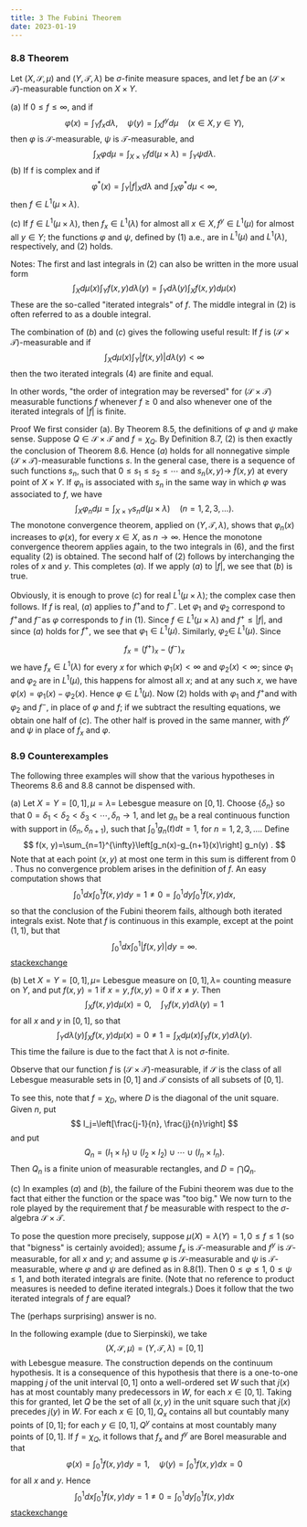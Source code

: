 ```yaml
---
title: 3 The Fubini Theorem
date: 2023-01-19
---
```


### 8.8 Theorem 

Let $(X, \mathscr{S}, \mu)$ and $(Y, \mathscr{T}, \lambda)$ be $\sigma$-finite measure spaces, and let $f$ be an $(\mathscr{S} \times \mathscr{T})$-measurable function on $X \times Y$.

(a) If $0 \leq f \leq \infty$, and if
$$
\varphi(x)=\int_Y f_x d \lambda, \quad \psi(y)=\int_X f^y d \mu \quad(x \in X, y \in Y),
$$
then $\varphi$ is $\mathscr{S}$-measurable, $\psi$ is $\mathscr{T}$-measurable, and
$$
\int_X \varphi d \mu=\int_{X \times Y} f d(\mu \times \lambda)=\int_Y \psi d \lambda .
$$
(b) If f is complex and if
$$
\varphi^*(x)=\int_Y|f|_X d \lambda \text { and } \int_X \varphi^* d \mu<\infty,
$$
then $f \in L^1(\mu \times \lambda)$.

(c) If $f \in L^1(\mu \times \lambda)$, then $f_x \in L^1(\lambda)$ for almost all $x \in X, f^y \in L^1(\mu)$ for almost all $y \in Y$; the functions $\varphi$ and $\psi$, defined by (1) a.e., are in $L^1(\mu)$ and $L^1(\lambda)$, respectively, and (2) holds.

Notes: The first and last integrals in (2) can also be written in the more usual form
$$
\int_X d \mu(x) \int_Y f(x, y) d \lambda(y)=\int_Y d \lambda(y) \int_X f(x, y) d \mu(x)
$$
These are the so-called "iterated integrals" of $f$. The middle integral in (2) is often referred to as a double integral.

The combination of $(b)$ and $(c)$ gives the following useful result: If $f$ is $(\mathscr{S} \times \mathscr{T})$-measurable and if
$$
\int_X d \mu(x) \int_Y|f(x, y)| d \lambda(y)<\infty
$$
then the two iterated integrals (4) are finite and equal.

In other words, "the order of integration may be reversed" for $(\mathscr{S} \times \mathscr{T})$ measurable functions $f$ whenever $f \geq 0$ and also whenever one of the iterated integrals of $|f|$ is finite.

Proof We first consider (a). By Theorem 8.5, the definitions of $\varphi$ and $\psi$ make sense. Suppose $Q \in \mathscr{S} \times \mathscr{T}$ and $f=\chi_Q$. By Definition $8.7$, (2) is then exactly the conclusion of Theorem 8.6. Hence $(a)$ holds for all nonnegative simple $(\mathscr{S} \times \mathscr{T})$-measurable functions $s$. In the general case, there is a sequence of such functions $s_n$, such that $0 \leq s_1 \leq s_2 \leq \cdots$ and $s_n(x, y) \rightarrow$ $f(x, y)$ at every point of $X \times Y$. If $\varphi_n$ is associated with $s_n$ in the same way in which $\varphi$ was associated to $f$, we have
$$
\int_X \varphi_n d \mu=\int_{X \times Y} s_n d(\mu \times \lambda) \quad(n=1,2,3, \ldots) .
$$
The monotone convergence theorem, applied on $(Y, \mathscr{T}, \lambda)$, shows that $\varphi_n(x)$ increases to $\varphi(x)$, for every $x \in X$, as $n \rightarrow \infty$. Hence the monotone convergence theorem applies again, to the two integrals in (6), and the first equality (2) is obtained. The second half of (2) follows by interchanging the roles of $x$ and $y$. This completes $(a)$.
If we apply $(a)$ to $|f|$, we see that $(b)$ is true.

Obviously, it is enough to prove $(c)$ for real $L^1(\mu \times \lambda)$; the complex case then follows. If $f$ is real, $(a)$ applies to $f^{+}$and to $f^{-}$. Let $\varphi_1$ and $\varphi_2$ correspond to $f^{+}$and $f^{-}$as $\varphi$ corresponds to $f$ in (1). Since $f \in L^1(\mu \times \lambda)$ and $f^{+} \leq|f|$, and since $(a)$ holds for $f^{+}$, we see that $\varphi_1 \in L^1(\mu)$. Similarly, $\varphi_2 \in$ $L^1(\mu)$. Since
$$
f_x=\left(f^{+}\right)_x-\left(f^{-}\right)_x
$$
we have $f_x \in L^1(\lambda)$ for every $x$ for which $\varphi_1(x)<\infty$ and $\varphi_2(x)<\infty$; since $\varphi_1$ and $\varphi_2$ are in $L^1(\mu)$, this happens for almost all $x$; and at any such $x$, we have $\varphi(x)=\varphi_1(x)-\varphi_2(x)$. Hence $\varphi \in L^1(\mu)$. Now (2) holds with $\varphi_1$ and $f^{+}$and with $\varphi_2$ and $f^{-}$, in place of $\varphi$ and $f$; if we subtract the resulting equations, we obtain one half of $(c)$. The other half is proved in the same manner, with $f^y$ and $\psi$ in place of $f_x$ and $\varphi$.

### 8.9 Counterexamples

The following three examples will show that the various hypotheses in Theorems $8.6$ and $8.8$ cannot be dispensed with.

(a) Let $X=Y=[0,1], \mu=\lambda=$ Lebesgue measure on $[0,1]$. Choose $\left\{\delta_n\right\}$ so that $0=\delta_1<\delta_2<\delta_3<\cdots, \delta_n \rightarrow 1$, and let $g_n$ be a real continuous function with support in $\left(\delta_n, \delta_{n+1}\right)$, such that $\int_0^1 g_n(t) d t=1$, for $n=1,2,3, \ldots$. Define
$$
f(x, y)=\sum_{n=1}^{\infty}\left[g_n(x)-g_{n+1}(x)\right] g_n(y) .
$$
Note that at each point $(x, y)$ at most one term in this sum is different from 0 . Thus no convergence problem arises in the definition of $f$. An easy computation shows that
$$
\int_0^1 d x \int_0^1 f(x, y) d y=1 \neq 0=\int_0^1 d y \int_0^1 f(x, y) d x,
$$
so that the conclusion of the Fubini theorem fails, although both iterated integrals exist. Note that $f$ is continuous in this example, except at the point $(1,1)$, but that
$$
\int_0^1 d x \int_0^1|f(x, y)| d y=\infty .
$$
[stackexchange](https://math.stackexchange.com/questions/1255335/an-example-in-which-the-fubini-theorem-is-inapplicable)

(b) Let $X=Y=[0,1], \mu=$ Lebesgue measure on $[0,1], \lambda=$ counting measure on $Y$, and put $f(x, y)=1$ if $x=y, f(x, y)=0$ if $x \neq y$. Then
$$
\int_X f(x, y) d \mu(x)=0, \quad \int_Y f(x, y) d \lambda(y)=1
$$
for all $x$ and $y$ in $[0,1]$, so that
$$
\int_Y d \lambda(y) \int_X f(x, y) d \mu(x)=0 \neq 1=\int_X d \mu(x) \int_Y f(x, y) d \lambda(y) .
$$
This time the failure is due to the fact that $\lambda$ is not $\sigma$-finite.

Observe that our function $f$ is $(\mathscr{S} \times \mathscr{T})$-measurable, if $\mathscr{S}$ is the class of all Lebesgue measurable sets in $[0,1]$ and $\mathscr{T}$ consists of all subsets of $[0,1]$.

To see this, note that $f=\chi_D$, where $D$ is the diagonal of the unit square. Given $n$, put
$$
I_j=\left[\frac{j-1}{n}, \frac{j}{n}\right]
$$
and put
$$
Q_n=\left(I_1 \times I_1\right) \cup\left(I_2 \times I_2\right) \cup \cdots \cup\left(I_n \times I_n\right) \text {. }
$$
Then $Q_n$ is a finite union of measurable rectangles, and $D=\bigcap Q_n$.

(c) In examples $(a)$ and $(b)$, the failure of the Fubini theorem was due to the fact that either the function or the space was "too big." We now turn to the role played by the requirement that $f$ be measurable with respect to the $\sigma$-algebra $\mathscr{S} \times \mathscr{T}$.

To pose the question more precisely, suppose $\mu(X)=\lambda(Y)=1,0 \leq f \leq 1$ (so that "bigness" is certainly avoided); assume $f_x$ is $\mathscr{T}$-measurable and $f^y$ is $\mathscr{S}$-measurable, for all $x$ and $y$; and assume $\varphi$ is $\mathscr{S}$-measurable and $\psi$ is $\mathscr{T}$-measurable, where $\varphi$ and $\psi$ are defined as in 8.8(1). Then $0 \leq \varphi \leq 1$, $0 \leq \psi \leq 1$, and both iterated integrals are finite. (Note that no reference to product measures is needed to define iterated integrals.) Does it follow that the two iterated integrals of $f$ are equal?

The (perhaps surprising) answer is no.

In the following example (due to Sierpinski), we take
$$
(X, \mathscr{S}, \mu)=(Y, \mathscr{T}, \lambda)=[0,1]
$$
with Lebesgue measure. The construction depends on the continuum hypothesis. It is a consequence of this hypothesis that there is a one-to-one mapping $j$ of the unit interval $[0,1]$ onto a well-ordered set $W$ such that $j(x)$ has at most countably many predecessors in $W$, for each $x \in[0,1]$. Taking this for granted, let $Q$ be the set of all $(x, y)$ in the unit square such that $j(x)$ precedes $j(y)$ in $W$. For each $x \in[0,1], Q_x$ contains all but countably many points of $[0,1]$; for each $y \in[0,1], Q^y$ contains at most countably many points of $[0,1]$. If $f=\chi_Q$, it follows that $f_x$ and $f^y$ are Borel measurable and that
$$
\varphi(x)=\int_0^1 f(x, y) d y=1, \quad \psi(y)=\int_0^1 f(x, y) d x=0
$$
for all $x$ and $y$. Hence
$$
\int_0^1 d x \int_0^1 f(x, y) d y=1 \neq 0=\int_0^1 d y \int_0^1 f(x, y) d x
$$
[stackexchange](https://math.stackexchange.com/questions/829041/exchange-order-of-almost-all-quantifiers)

